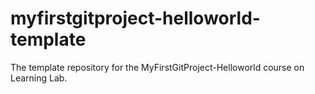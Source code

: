 # myfirstgitproject-helloworld-template
The template repository for the MyFirstGitProject-Helloworld course on Learning Lab.
